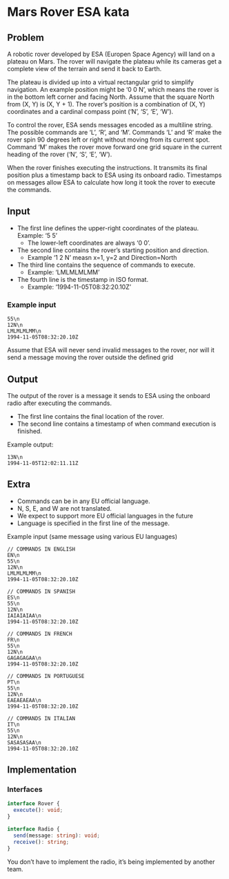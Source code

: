 # Mars Rover ESA kata

## Problem

A robotic rover developed by ESA (Europen Space Agency) will land on a plateau on Mars.
The rover will navigate the plateau while its cameras get a complete view of the terrain and send it back to Earth.

The plateau is divided up into a virtual rectangular grid to simplify navigation.
An example position might be ‘0 0 N’, which means the rover is in the bottom left corner and facing North.
Assume that the square North from (X, Y) is (X, Y + 1).
The rover’s position is a combination of (X, Y) coordinates and a cardinal compass point (‘N’, ‘S’, ‘E’, ‘W’).

To control the rover, ESA sends messages encoded as a multiline string.
The possible commands are ‘L’, ‘R’, and ‘M’.
Commands ‘L’ and ‘R’ make the rover spin 90 degrees left or right without moving from its current spot.
Command ‘M’ makes the rover move forward one grid square in the current heading of the rover (‘N’, ‘S’, ‘E’, ‘W’).

When the rover finishes executing the instructions.
It transmits its final position plus a timestamp back to ESA using its onboard radio.
Timestamps on messages allow ESA to calculate how long it took the rover to execute the commands.

## Input

- The first line defines the upper-right coordinates of the plateau. Example: ‘5 5’
  - The lower-left coordinates are always ‘0 0’.
- The second line contains the rover’s starting position and direction.
  - Example ‘1 2 N’ measn x=1, y=2 and Direction=North
- The third line contains the sequence of commands to execute.
  - Example: ‘LMLMLMLMM’
- The fourth line is the timestamp in ISO format.
  - Example: ‘1994-11-05T08:32:20.10Z’

### Example input

```text
55\n
12N\n
LMLMLMLMM\n
1994-11-05T08:32:20.10Z
```

Assume that ESA will never send invalid messages to the rover, nor will it send a message moving the rover outside the defined grid

## Output

The output of the rover is a message it sends to ESA using the onboard radio after executing the commands.

- The first line contains the final location of the rover.
- The second line contains a timestamp of when command execution is finished.

Example output:

```text
13N\n
1994-11-05T12:02:11.11Z
```

## Extra

- Commands can be in any EU official language.
- N, S, E, and W are not translated.
- We expect to support more EU official languages in the future
- Language is specified in the first line of the message.

Example input (same message using various EU languages)

```text
// COMMANDS IN ENGLISH
EN\n
55\n
12N\n
LMLMLMLMM\n
1994-11-05T08:32:20.10Z

// COMMANDS IN SPANISH
ES\n
55\n
12N\n
IAIAIAIAA\n
1994-11-05T08:32:20.10Z

// COMMANDS IN FRENCH
FR\n
55\n
12N\n
GAGAGAGAA\n
1994-11-05T08:32:20.10Z

// COMMANDS IN PORTUGUESE
PT\n
55\n
12N\n
EAEAEAEAA\n
1994-11-05T08:32:20.10Z

// COMMANDS IN ITALIAN
IT\n
55\n
12N\n
SASASASAA\n
1994-11-05T08:32:20.10Z
```

## Implementation

### Interfaces

```typescript
interface Rover {
  execute(): void;
}

interface Radio {
  send(message: string): void;
  receive(): string;
}
```

You don’t have to implement the radio, it’s being implemented by another team.
